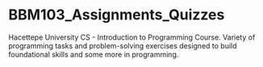 # BBM103_Assignments_Quizzes
Hacettepe University CS - Introduction to Programming Course. Variety of programming tasks and problem-solving exercises designed to build foundational skills and some more in programming.

